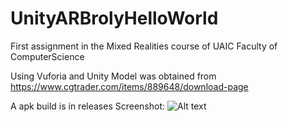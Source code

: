 # UnityARBrolyHelloWorld
First assignment in the Mixed Realities course of UAIC Faculty of ComputerScience

Using Vuforia and Unity
Model was obtained from https://www.cgtrader.com/items/889648/download-page

A apk build is in releases
Screenshot:
![Alt text](mobile_screenshot.jpg?raw=true "Broly App")
